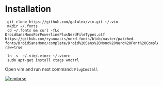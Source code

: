 # Installation

     git clone https://github.com/galulex/vim.git ~/.vim
     mkdir ~/.fonts
     cd ~/.fonts && curl -fLo DroidSansMonoForPowerlinePlusNerdFileTypes.otf https://github.com/ryanoasis/nerd-fonts/blob/master/patched-fonts/DroidSansMono/complete/Droid%20Sans%20Mono%20Nerd%20Font%20Complete%20Mono.otf?raw=true

     ln -s  ~/.vim/.vimrc ~/.vimrc
     sudo apt-get install ctags wmctrl

Open vim and run next command: `PlugInstall`

[![endorse](http://api.coderwall.com/galulex/endorsecount.png)](http://coderwall.com/galulex)
